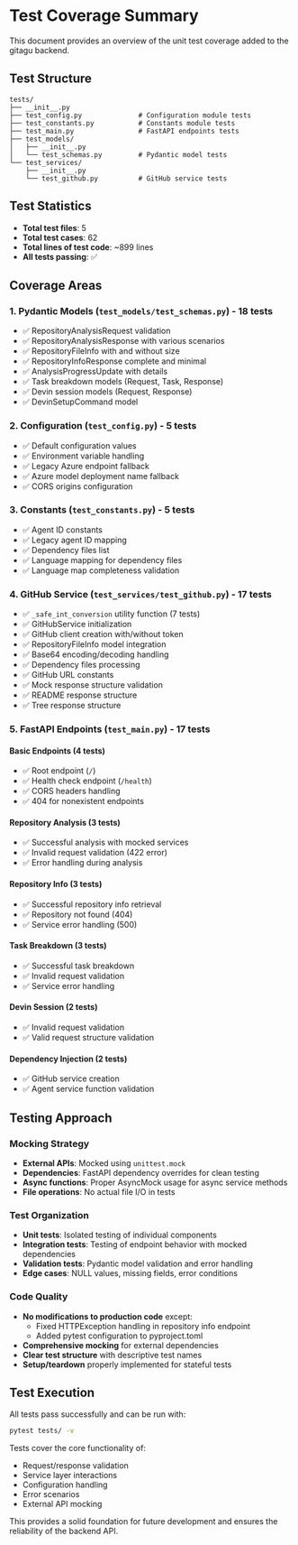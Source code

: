 # Test Coverage Summary

This document provides an overview of the unit test coverage added to the gitagu backend.

## Test Structure

```
tests/
├── __init__.py
├── test_config.py              # Configuration module tests  
├── test_constants.py           # Constants module tests
├── test_main.py                # FastAPI endpoints tests
├── test_models/
│   ├── __init__.py
│   └── test_schemas.py         # Pydantic model tests
└── test_services/
    ├── __init__.py
    └── test_github.py          # GitHub service tests
```

## Test Statistics

- **Total test files**: 5
- **Total test cases**: 62
- **Total lines of test code**: ~899 lines
- **All tests passing**: ✅

## Coverage Areas

### 1. Pydantic Models (`test_models/test_schemas.py`) - 18 tests
- ✅ RepositoryAnalysisRequest validation
- ✅ RepositoryAnalysisResponse with various scenarios
- ✅ RepositoryFileInfo with and without size
- ✅ RepositoryInfoResponse complete and minimal
- ✅ AnalysisProgressUpdate with details
- ✅ Task breakdown models (Request, Task, Response)
- ✅ Devin session models (Request, Response)
- ✅ DevinSetupCommand model

### 2. Configuration (`test_config.py`) - 5 tests
- ✅ Default configuration values
- ✅ Environment variable handling
- ✅ Legacy Azure endpoint fallback
- ✅ Azure model deployment name fallback
- ✅ CORS origins configuration

### 3. Constants (`test_constants.py`) - 5 tests
- ✅ Agent ID constants
- ✅ Legacy agent ID mapping
- ✅ Dependency files list
- ✅ Language mapping for dependency files
- ✅ Language map completeness validation

### 4. GitHub Service (`test_services/test_github.py`) - 17 tests
- ✅ `_safe_int_conversion` utility function (7 tests)
- ✅ GitHubService initialization
- ✅ GitHub client creation with/without token
- ✅ RepositoryFileInfo model integration
- ✅ Base64 encoding/decoding handling
- ✅ Dependency files processing
- ✅ GitHub URL constants
- ✅ Mock response structure validation
- ✅ README response structure
- ✅ Tree response structure

### 5. FastAPI Endpoints (`test_main.py`) - 17 tests

#### Basic Endpoints (4 tests)
- ✅ Root endpoint (`/`)
- ✅ Health check endpoint (`/health`)
- ✅ CORS headers handling
- ✅ 404 for nonexistent endpoints

#### Repository Analysis (3 tests)
- ✅ Successful analysis with mocked services
- ✅ Invalid request validation (422 error)
- ✅ Error handling during analysis

#### Repository Info (3 tests)
- ✅ Successful repository info retrieval
- ✅ Repository not found (404)
- ✅ Service error handling (500)

#### Task Breakdown (3 tests)
- ✅ Successful task breakdown
- ✅ Invalid request validation
- ✅ Service error handling

#### Devin Session (2 tests)
- ✅ Invalid request validation
- ✅ Valid request structure validation

#### Dependency Injection (2 tests)
- ✅ GitHub service creation
- ✅ Agent service function validation

## Testing Approach

### Mocking Strategy
- **External APIs**: Mocked using `unittest.mock`
- **Dependencies**: FastAPI dependency overrides for clean testing
- **Async functions**: Proper AsyncMock usage for async service methods
- **File operations**: No actual file I/O in tests

### Test Organization
- **Unit tests**: Isolated testing of individual components
- **Integration tests**: Testing of endpoint behavior with mocked dependencies
- **Validation tests**: Pydantic model validation and error handling
- **Edge cases**: NULL values, missing fields, error conditions

### Code Quality
- **No modifications to production code** except:
  - Fixed HTTPException handling in repository info endpoint
  - Added pytest configuration to pyproject.toml
- **Comprehensive mocking** for external dependencies
- **Clear test structure** with descriptive test names
- **Setup/teardown** properly implemented for stateful tests

## Test Execution

All tests pass successfully and can be run with:
```bash
pytest tests/ -v
```

Tests cover the core functionality of:
- Request/response validation
- Service layer interactions  
- Configuration handling
- Error scenarios
- External API mocking

This provides a solid foundation for future development and ensures the reliability of the backend API.